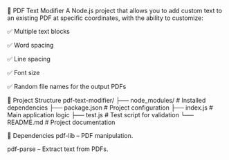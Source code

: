 📄 PDF Text Modifier
A Node.js project that allows you to add custom text to an existing PDF at specific coordinates, with the ability to customize:

✅ Multiple text blocks

✅ Word spacing

✅ Line spacing

✅ Font size

✅ Random file names for the output PDFs

📂 Project Structure
pdf-text-modifier/
├── node_modules/          # Installed dependencies
├── package.json           # Project configuration
├── index.js               # Main application logic
├── test.js                # Test script for validation
└── README.md              # Project documentation

📜 Dependencies
pdf-lib – PDF manipulation.

pdf-parse – Extract text from PDFs.

